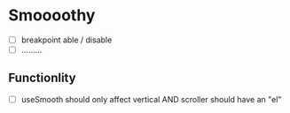 # Smoooothy

- [ ] breakpoint able / disable
- [ ] .........

## Functionlity

- [ ] useSmooth should only affect vertical AND scroller should have an "el"
